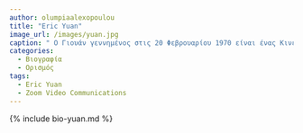 ```yaml
---
author: olumpiaalexopoulou
title: "Eric Yuan"
image_url: /images/yuan.jpg
caption: " Ο Γιουάν γεννημένος στις 20 Φεβρουαρίου 1970 είναι ένας Κινεζοαμερικανός δισεκατομμυριούχος επιχειρηματίας, μηχανικός και διευθύνων σύμβουλος και ιδρυτής της Zoom Video Communications. "
categories:
  - Βιογραφία
  - Ορισμός
tags:
  - Eric Yuan
  - Zoom Video Communications
---
```


{% include bio-yuan.md %}
